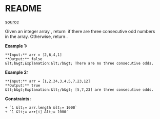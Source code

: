 # README #

[source](https://leetcode.com/problems/three-consecutive-odds/)

Given an integer array , return  if there are three consecutive odd numbers in the array. Otherwise, return .

**Example 1:**

```
**Input:** arr = [2,6,4,1]
**Output:** false
&lt;b&gt;Explanation:&lt;/b&gt; There are no three consecutive odds.

```


**Example 2:**

```
**Input:** arr = [1,2,34,3,4,5,7,23,12]
**Output:** true
&lt;b&gt;Explanation:&lt;/b&gt; [5,7,23] are three consecutive odds.

```



**Constraints:**


	+ `1 &lt;= arr.length &lt;= 1000`
	+ `1 &lt;= arr[i] &lt;= 1000`



